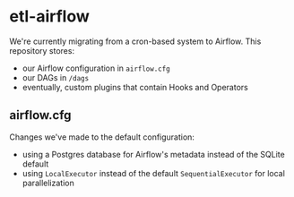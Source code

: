 # etl-airflow

We're currently migrating from a cron-based system to Airflow. This repository stores:

- our Airflow configuration in `airflow.cfg`
- our DAGs in `/dags`
- eventually, custom plugins that contain Hooks and Operators

## airflow.cfg

Changes we've made to the default configuration:

- using a Postgres database for Airflow's metadata instead of the SQLite default
- using `LocalExecutor` instead of the default `SequentialExecutor` for local parallelization
